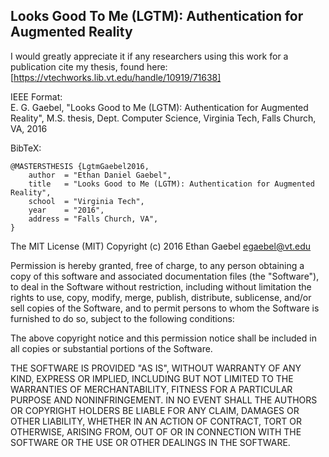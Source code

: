 Looks Good To Me (LGTM): Authentication for Augmented Reality
-------------------------------------------------------------

I would greatly appreciate it if any researchers using this work for a publication cite my thesis, found here: [https://vtechworks.lib.vt.edu/handle/10919/71638]

IEEE Format:  
E. G. Gaebel, "Looks Good to Me (LGTM): Authentication for Augmented Reality", M.S. thesis, Dept. Computer Science, Virginia Tech, Falls Church, VA, 2016

BibTeX:
```
@MASTERSTHESIS {LgtmGaebel2016,
    author  = "Ethan Daniel Gaebel",  
    title   = "Looks Good to Me (LGTM): Authentication for Augmented Reality",  
    school  = "Virginia Tech",  
    year    = "2016",  
    address = "Falls Church, VA",  
}
```


The MIT License (MIT)
Copyright (c) 2016 Ethan Gaebel <egaebel@vt.edu>

Permission is hereby granted, free of charge, to any person obtaining a 
copy of this software and associated documentation files (the "Software"), 
to deal in the Software without restriction, including without limitation 
the rights to use, copy, modify, merge, publish, distribute, sublicense, 
and/or sell copies of the Software, and to permit persons to whom the 
Software is furnished to do so, subject to the following conditions:

The above copyright notice and this permission notice shall be included 
in all copies or substantial portions of the Software.

THE SOFTWARE IS PROVIDED "AS IS", WITHOUT WARRANTY OF ANY KIND, EXPRESS 
OR IMPLIED, INCLUDING BUT NOT LIMITED TO THE WARRANTIES OF MERCHANTABILITY, 
FITNESS FOR A PARTICULAR PURPOSE AND NONINFRINGEMENT. IN NO EVENT SHALL THE 
AUTHORS OR COPYRIGHT HOLDERS BE LIABLE FOR ANY CLAIM, DAMAGES OR OTHER 
LIABILITY, WHETHER IN AN ACTION OF CONTRACT, TORT OR OTHERWISE, ARISING 
FROM, OUT OF OR IN CONNECTION WITH THE SOFTWARE OR THE USE OR OTHER 
DEALINGS IN THE SOFTWARE.
